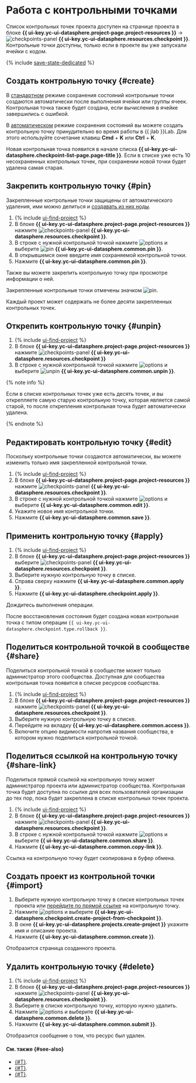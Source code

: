 # Работа с контрольными точками

Список контрольных точек проекта доступен на странице проекта в блоке **{{ ui-key.yc-ui-datasphere.project-page.project-resources }}** → ![checkpoints-panel](../../../_assets/console-icons/map-pin.svg) **{{ ui-key.yc-ui-datasphere.resources.checkpoint }}**. Контрольные точки доступны, только если в проекте вы уже запускали ячейки с кодом.

{% include [save-state-dedicated](../../../_includes/datasphere/save-state-dedicated.md) %}

## Создать контрольную точку {#create}

В [стандартном](../../concepts/save-state.md#default-save) режиме сохранения состояний контрольные точки создаются автоматически после выполнения ячейки или группы ячеек. Контрольная точка также будет создана, если вычисления в ячейке завершились с ошибкой.

В [автоматическом](../../concepts/save-state.md#auto-save) режиме сохранения состояний вы можете создать контрольную точку принудительно во время работы в {{ jlab }}Lab. Для этого используйте сочетание клавиш **Cmd** + **K** или **Ctrl** + **K**.

Новая контрольная точка появится в начале списка **{{ ui-key.yc-ui-datasphere.checkpoint-list-page.page-title }}**. Если в списке уже есть 10 несохраненных контрольных точек, при сохранении новой точки будет удалена самая старая.

## Закрепить контрольную точку {#pin}

Закрепленные контрольные точки защищены от автоматического удаления, ими можно делиться и [создавать из них ноды](../deploy/node-create.md).

1. {% include [ui-find-project](../../../_includes/datasphere/ui-find-project.md) %} 
1. В блоке **{{ ui-key.yc-ui-datasphere.project-page.project-resources }}** нажмите ![checkpoints-panel](../../../_assets/console-icons/map-pin.svg) **{{ ui-key.yc-ui-datasphere.resources.checkpoint }}**.
1. В строке с нужной контрольной точкой нажмите ![options](../../../_assets/console-icons/ellipsis.svg) и выберите ![pin](../../../_assets/datasphere/pin.svg) **{{ ui-key.yc-ui-datasphere.common.pin }}**.
1. В открывшемся окне введите имя сохраняемой контрольной точки.
1. Нажмите **{{ ui-key.yc-ui-datasphere.common.pin }}**.

Также вы можете закрепить контрольную точку при просмотре информации о ней.

Закрепленные контрольные точки отмечены значком ![pin](../../../_assets/datasphere/pin.svg).

Каждый проект может содержать не более десяти закрепленных контрольных точек. 

## Открепить контрольную точку {#unpin}

1. {% include [ui-find-project](../../../_includes/datasphere/ui-find-project.md) %} 
1. В блоке **{{ ui-key.yc-ui-datasphere.project-page.project-resources }}** нажмите ![checkpoints-panel](../../../_assets/console-icons/map-pin.svg) **{{ ui-key.yc-ui-datasphere.resources.checkpoint }}**
1. В строке с нужной контрольной точкой нажмите ![options](../../../_assets/console-icons/ellipsis.svg) и выберите ![unpin](../../../_assets/datasphere/unpin.svg) **{{ ui-key.yc-ui-datasphere.common.unpin }}**.

{% note info %}

Если в списке контрольных точек уже есть десять точек, и вы открепляете самую старую контрольную точку, которая является самой старой, то после открепления контрольная точка будет автоматически удалена.

{% endnote %}

## Редактировать контрольную точку {#edit}

Поскольку контрольные точки создаются автоматически, вы можете изменить только имя закрепленной контрольной точки.

1. {% include [ui-find-project](../../../_includes/datasphere/ui-find-project.md) %} 
1. В блоке **{{ ui-key.yc-ui-datasphere.project-page.project-resources }}** нажмите ![checkpoints-panel](../../../_assets/console-icons/map-pin.svg) **{{ ui-key.yc-ui-datasphere.resources.checkpoint }}**.
1. В строке с нужной контрольной точкой нажмите ![options](../../../_assets/console-icons/ellipsis.svg) и выберите **{{ ui-key.yc-ui-datasphere.common.edit }}**.
1. Укажите новое имя контрольной точки.
1. Нажмите **{{ ui-key.yc-ui-datasphere.common.save }}**.

## Применить контрольную точку {#apply}

1. {% include [ui-find-project](../../../_includes/datasphere/ui-find-project.md) %} 
1. В блоке **{{ ui-key.yc-ui-datasphere.project-page.project-resources }}** выберите ![checkpoints-panel](../../../_assets/console-icons/map-pin.svg) **{{ ui-key.yc-ui-datasphere.resources.checkpoint }}**.
1. Выберите нужную контрольную точку в списке.
1. Справа сверху нажмите **{{ ui-key.yc-ui-datasphere.common.apply }}**.
1. Нажмите **{{ ui-key.yc-ui-datasphere.checkpoint.apply }}**.

Дождитесь выполнения операции.

После восстановления состояния будет создана новая контрольная точка с типом операции `{{ ui-key.yc-ui-datasphere.checkpoint.type.rollback }}`.

## Поделиться контрольной точкой в сообществе {#share}

Поделиться контрольной точкой в сообществе может только администратор этого сообщества. Доступная для сообщества контрольная точка появится в списке ресурсов сообщества.

1. {% include [ui-find-project](../../../_includes/datasphere/ui-find-project.md) %} 
1. В блоке **{{ ui-key.yc-ui-datasphere.project-page.project-resources }}** нажмите ![checkpoints-panel](../../../_assets/console-icons/map-pin.svg) **{{ ui-key.yc-ui-datasphere.resources.checkpoint }}**.
1. Выберите нужную контрольную точку в списке.
1. Перейдите на вкладку **{{ ui-key.yc-ui-datasphere.common.access }}**.
1. Включите опцию видимости напротив названия сообщества, в котором нужно поделиться контрольной точкой.

## Поделиться ссылкой на контрольную точку {#share-link}

Поделиться прямой ссылкой на контрольную точку может администратор проекта или администратор сообщества. Контрольная точка будет доступна по ссылке для всех пользователей организации до тех пор, пока будет закреплена в списке контрольных точек проекта.

1. {% include [ui-find-project](../../../_includes/datasphere/ui-find-project.md) %} 
1. В блоке **{{ ui-key.yc-ui-datasphere.project-page.project-resources }}** нажмите ![checkpoints-panel](../../../_assets/console-icons/map-pin.svg) **{{ ui-key.yc-ui-datasphere.resources.checkpoint }}**.
1. В строке с нужной контрольной точкой нажмите ![options](../../../_assets/console-icons/ellipsis.svg) и выберите **{{ ui-key.yc-ui-datasphere.common.share }}**.
1. Нажмите **{{ ui-key.yc-ui-datasphere.common.copy-link }}**.

Ссылка на контрольную точку будет скопирована в буфер обмена.

## Создать проект из контрольной точки {#import}

1. Выберите нужную контрольную точку в списке контрольных точек проекта или [перейдите по прямой ссылке](#share-link) на контрольную точку.
1. Нажмите ![options](../../../_assets/console-icons/ellipsis.svg) и выберите **{{ ui-key.yc-ui-datasphere.checkpoint.create-project-from-checkpoint }}**.
1. В окне **{{ ui-key.yc-ui-datasphere.projects.create-project }}** укажите имя и описание проекта.
1. Нажмите **{{ ui-key.yc-ui-datasphere.common.create }}**.

Отобразится страница созданного проекта.

## Удалить контрольную точку {#delete}

1. {% include [ui-find-project](../../../_includes/datasphere/ui-find-project.md) %} 
1. В блоке **{{ ui-key.yc-ui-datasphere.project-page.project-resources }}** нажмите ![checkpoints-panel](../../../_assets/console-icons/map-pin.svg) **{{ ui-key.yc-ui-datasphere.resources.checkpoint }}**.
1. Выберите в списке контрольную точку, которую нужно удалить.
1. Нажмите ![options](../../../_assets/console-icons/ellipsis.svg) и выберите **{{ ui-key.yc-ui-datasphere.common.delete }}**.
1. Нажмите **{{ ui-key.yc-ui-datasphere.common.submit }}**.

Отобразится сообщение о том, что ресурс был удален.

#### См. также {#see-also}

* [{#T}](../../concepts/save-state.md).
* [{#T}](../../concepts/checkpoints.md).
* [{#T}](../../security/index.md).
